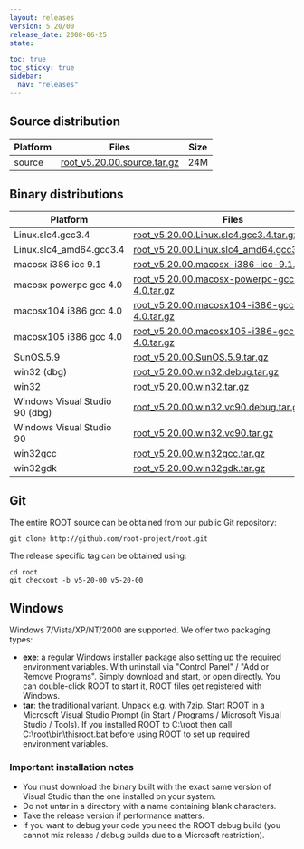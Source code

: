 ```yaml
---
layout: releases
version: 5.20/00
release_date: 2008-06-25
state:

toc: true
toc_sticky: true
sidebar:
  nav: "releases"
---
```



## Source distribution

| Platform       | Files | Size |
|-----------|-------|-----|
| source | [root_v5.20.00.source.tar.gz](https://root.cern.ch/download/root_v5.20.00.source.tar.gz) |  24M |


## Binary distributions

| Platform       | Files | Size |
|-----------|-------|-----|
| Linux.slc4.gcc3.4 | [root_v5.20.00.Linux.slc4.gcc3.4.tar.gz](https://root.cern.ch/download/root_v5.20.00.Linux.slc4.gcc3.4.tar.gz) |  44M |
| Linux.slc4_amd64.gcc3.4 | [root_v5.20.00.Linux.slc4_amd64.gcc3.4.tar.gz](https://root.cern.ch/download/root_v5.20.00.Linux.slc4_amd64.gcc3.4.tar.gz) |  45M |
| macosx i386 icc 9.1 | [root_v5.20.00.macosx-i386-icc-9.1.tar.gz](https://root.cern.ch/download/root_v5.20.00.macosx-i386-icc-9.1.tar.gz) |  44M |
| macosx powerpc gcc 4.0 | [root_v5.20.00.macosx-powerpc-gcc-4.0.tar.gz](https://root.cern.ch/download/root_v5.20.00.macosx-powerpc-gcc-4.0.tar.gz) |  42M |
| macosx104 i386 gcc 4.0 | [root_v5.20.00.macosx104-i386-gcc-4.0.tar.gz](https://root.cern.ch/download/root_v5.20.00.macosx104-i386-gcc-4.0.tar.gz) |  41M |
| macosx105 i386 gcc 4.0 | [root_v5.20.00.macosx105-i386-gcc-4.0.tar.gz](https://root.cern.ch/download/root_v5.20.00.macosx105-i386-gcc-4.0.tar.gz) |  34M |
| SunOS.5.9 | [root_v5.20.00.SunOS.5.9.tar.gz](https://root.cern.ch/download/root_v5.20.00.SunOS.5.9.tar.gz) |  48M |
| win32 (dbg) | [root_v5.20.00.win32.debug.tar.gz](https://root.cern.ch/download/root_v5.20.00.win32.debug.tar.gz) |  81M |
| win32 | [root_v5.20.00.win32.tar.gz](https://root.cern.ch/download/root_v5.20.00.win32.tar.gz) |  42M |
| Windows Visual Studio 90 (dbg) | [root_v5.20.00.win32.vc90.debug.tar.gz](https://root.cern.ch/download/root_v5.20.00.win32.vc90.debug.tar.gz) |  99M |
| Windows Visual Studio 90 | [root_v5.20.00.win32.vc90.tar.gz](https://root.cern.ch/download/root_v5.20.00.win32.vc90.tar.gz) |  43M |
| win32gcc | [root_v5.20.00.win32gcc.tar.gz](https://root.cern.ch/download/root_v5.20.00.win32gcc.tar.gz) |  47M |
| win32gdk | [root_v5.20.00.win32gdk.tar.gz](https://root.cern.ch/download/root_v5.20.00.win32gdk.tar.gz) |  43M |


## Git
The entire ROOT source can be obtained from our public Git repository:

~~~
git clone http://github.com/root-project/root.git
~~~
The release specific tag can be obtained using:
~~~
cd root
git checkout -b v5-20-00 v5-20-00
~~~


## Windows
Windows 7/Vista/XP/NT/2000 are supported. We offer two packaging types:

 * **exe**: a regular Windows installer package also setting up the required environment variables. With uninstall via "Control Panel" / "Add or Remove Programs". Simply download and start, or open directly. You can double-click ROOT to start it, ROOT files get registered with Windows.
 * **tar**: the traditional variant. Unpack e.g. with [7zip](http://www.7-zip.org). Start ROOT in a Microsoft Visual Studio Prompt (in Start / Programs / Microsoft Visual Studio / Tools). If you installed ROOT to C:\root then call C:\root\bin\thisroot.bat before using ROOT to set up required environment variables.

### Important installation notes
 * You must download the binary built with the exact same version of Visual Studio than the one installed on your system.
 * Do not untar in a directory with a name containing blank characters.
 * Take the release version if performance matters.
 * If you want to debug your code you need the ROOT debug build (you cannot mix release / debug builds due to a Microsoft restriction).

